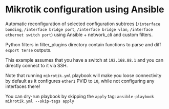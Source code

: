 # Mikrotik configuration using Ansible

Automatic reconfiguration of selected configuration subtrees
(`/interface bonding`, `/interface bridge port`,
`/interface bridge vlan`, `/interface ethernet switch port`)
using Ansible + network_cli and custom filters.

Python filters in filter_plugins directory contain functions
to parse and diff `export terse` outputs.

This example assumes that you have a switch at `192.168.88.1`
and you can directly connect to it via SSH.

Note that running `mikrotik.yml` playbook will make you loose
connectivity by default as it configures `ether1` PVID to `10`,
while not configuring any interfaces there!

You can dry-run playbook by skipping the `apply` tag:
`ansible-playbook mikrotik.yml --skip-tags apply`

